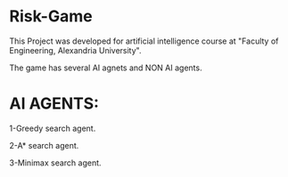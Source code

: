 # Risk-Game
This Project was developed for artificial intelligence course at "Faculty of Engineering, Alexandria University".

The game has several AI agnets and NON AI agents.

# AI AGENTS:

1-Greedy search agent.

2-A* search agent.

3-Minimax search agent.

